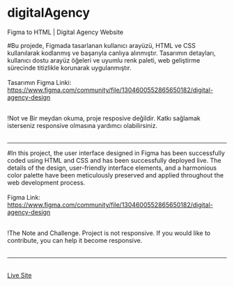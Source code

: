 # digitalAgency
Figma to HTML | Digital Agency Website

#Bu projede, Figmada tasarlanan kullanıcı arayüzü, HTML ve CSS kullanılarak kodlanmış ve başarıyla canlıya alınmıştır. Tasarımın detayları, kullanıcı dostu arayüz öğeleri ve uyumlu renk paleti, web geliştirme sürecinde titizlikle korunarak uygulanmıştır.<br><br>
Tasarımın Figma Linki: https://www.figma.com/community/file/1304600552865650182/digital-agency-design
<br><br>

!Not ve Bir meydan okuma, proje resposive değildir. Katkı sağlamak isterseniz responsive olmasına yardımcı olabilirsiniz.
<br><br>

<hr>

#In this project, the user interface designed in Figma has been successfully coded using HTML and CSS and has been successfully deployed live. The details of the design, user-friendly interface elements, and a harmonious color palette have been meticulously preserved and applied throughout the web development process.
<br><br>
Figma Link: https://www.figma.com/community/file/1304600552865650182/digital-agency-design
<br><br>

!The Note and Challenge. Project is not responsive. If you would like to contribute, you can help it become responsive.
<br><br>

<hr>
<br>
<a href="https://digitalagencypagefromfigma.netlify.app/">
  Live Site
</a>

